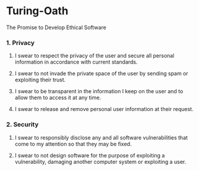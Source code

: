 Turing-Oath
===========

The Promise to Develop Ethical Software

### 1. Privacy

1. I swear to respect the privacy of the user and secure all personal information in accordance with current standards.

2. I swear to not invade the private space of the user by sending spam or exploiting their trust.

3. I swear to be transparent in the information I keep on the user and to allow them to access it at any time.

4. I swear to release and remove personal user information at their request.

### 2. Security

1. I swear to responsibly disclose any and all software vulnerabilities that come to my attention so that they may be fixed.

2. I swear to not design software for the purpose of exploiting a vulnerability, damaging another computer system or exploiting a user.
